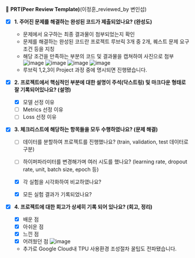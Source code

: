 🔑 **PRT(Peer Review Template)**(이정훈_reviewed_by 변인섭)

- [x]  **1. 주어진 문제를 해결하는 완성된 코드가 제출되었나요? (완성도)**
    - 문제에서 요구하는 최종 결과물이 첨부되었는지 확인
    - 문제를 해결하는 완성된 코드란 프로젝트 루브릭 3개 중 2개, 퀘스트 문제 요구조건 등을 지칭
    - 해당 조건을 만족하는 부분의 코드 및 결과물을 캡쳐하여 사진으로 첨부
    ![image](https://github.com/inseopbyeon/AIFFEL_RESEARCH_ljh/assets/23303852/02324174-1f0b-4956-86e8-bc83b7d94843)
    ![image](https://github.com/inseopbyeon/AIFFEL_RESEARCH_ljh/assets/23303852/e11ed8eb-de27-4ef3-ba4b-da17edd314ca)
    ![image](https://github.com/inseopbyeon/AIFFEL_RESEARCH_ljh/assets/23303852/222555e9-3af9-430a-9b43-1ec905ae1d6a)
    ![image](https://github.com/inseopbyeon/AIFFEL_RESEARCH_ljh/assets/23303852/9898507e-b5ce-446e-a08c-74d1499791e4)
    * 루브릭 1,2,3이 Project 과정 중에 명시되면 진행됐습니다.

- [x]  **2. 프로젝트에서 핵심적인 부분에 대한 설명이 주석(닥스트링) 및 마크다운 형태로 잘 기록되어있나요? (설명)**
    - [x]  모델 선정 이유
    - [ ]  Metrics 선정 이유
    - [ ]  Loss 선정 이유

- [x]  **3. 체크리스트에 해당하는 항목들을 모두 수행하였나요? (문제 해결)**
    - [ ]  데이터를 분할하여 프로젝트를 진행했나요? (train, validation, test 데이터로 구분)
    - [ ]  하이퍼파라미터를 변경해가며 여러 시도를 했나요? (learning rate, dropout rate, unit, batch size, epoch 등)
    - [x]  각 실험을 시각화하여 비교하였나요?
    - [x]  모든 실험 결과가 기록되었나요?
    

- [x]  **4. 프로젝트에 대한 회고가 상세히 기록 되어 있나요? (회고, 정리)**
    - [x]  배운 점
    - [x]  아쉬운 점
    - [x]  느낀 점
    - [x]  어려웠던 점
    ![image](https://github.com/inseopbyeon/AIFFEL_RESEARCH_ljh/assets/23303852/be835fbf-e7e1-4e35-9ec7-15ea91f8019c)
    * 추가로 Google Cloud내 TPU 사용환경 조성절차 꿀팁도 전파됐습니다.
